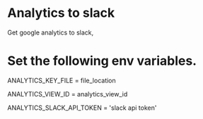 # Analytics to slack
Get google analytics to slack,


# Set the following env variables.

ANALYTICS_KEY_FILE = file_location

ANALYTICS_VIEW_ID = analytics_view_id

ANALYTICS_SLACK_API_TOKEN = 'slack api token'
